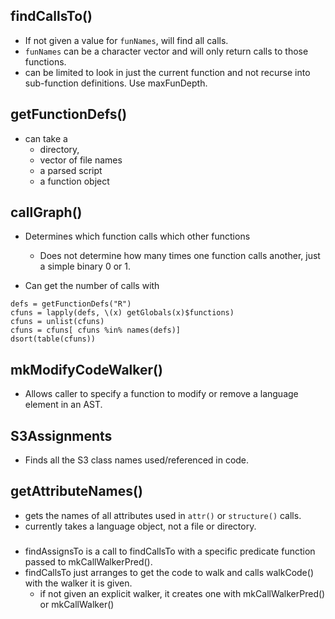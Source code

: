 

## findCallsTo() 

+ If not given a value for `funNames`, will find all calls.
+ `funNames` can be a character vector and will only return calls to those functions.
+ can be limited to look in just the current function and not recurse into
  sub-function definitions. Use maxFunDepth.


## getFunctionDefs() 

+ can take a 
    + directory, 
	+ vector of file names
	+ a parsed script
	+ a function object
	
	

## callGraph()

+ Determines which function calls which other functions
   + Does not determine how many times one function calls another, just a simple binary 0 or 1.

+  Can get the number of calls with 
```
defs = getFunctionDefs("R")
cfuns = lapply(defs, \(x) getGlobals(x)$functions)
cfuns = unlist(cfuns)
cfuns = cfuns[ cfuns %in% names(defs)]
dsort(table(cfuns))
```


## mkModifyCodeWalker()

+ Allows caller to specify a function to modify or remove a language element in an AST.


## S3Assignments

+ Finds all the S3 class names used/referenced in code.

## getAttributeNames()

+ gets the names of all attributes used in `attr()` or `structure()` calls.
+ currently takes a language object, not a file or directory.







###

+ findAssignsTo is a call to findCallsTo with a specific predicate function passed to mkCallWalkerPred().
+ findCallsTo just arranges to get the code to walk and calls walkCode() with the walker it is
  given.
    + if not given an explicit walker, it creates one with mkCallWalkerPred() or mkCallWalker()

